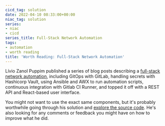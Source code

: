 ```yaml
---
cicd_tag: solution
date: 2022-04-10 08:33:00+00:00
niac_tag: solution
series:
- niac
- cicd
series_title: Full-Stack Network Automation
tags:
- automation
- worth reading
title: 'Worth Reading: Full-Stack Network Automation'
---
```

Lívio Zanol Puppim published a series of blog posts describing a [full-stack network automation](https://livio.zanol.com.br/full-stack-it-automation-part-1), including GitOps with GitLab, handling secrets with Hashicorp Vault, using Ansible and AWX to run automation scripts, continuous integration with Gitlab CI Runner, and topped it off with a REST API and React-based user interface.

You might not want to use the exact same components, but it's probably worthwhile going through his solution and [explore the source code](https://github.com/liviozanol/full-stack_automation). He's also looking for any comments or feedback you might have on how to improve what he did.
